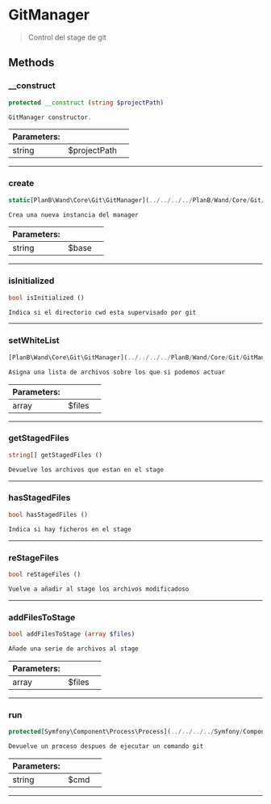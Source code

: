 
                                                                                                                                            
    
# GitManager


> Control del stage de git
>
> 








## Methods

### __construct
``` php
protected __construct (string $projectPath)

GitManager constructor.

```

|Parameters: | | |
| --- | --- | --- |
|string |$projectPath |  |

---


### create
``` php
static[PlanB\Wand\Core\Git\GitManager](../../../../PlanB/Wand/Core/Git/GitManager.md) create (string $base)

Crea una nueva instancia del manager

```

|Parameters: | | |
| --- | --- | --- |
|string |$base |  |

---


### isInitialized
``` php
bool isInitialized ()

Indica si el directorio cwd esta supervisado por git

```


---


### setWhiteList
``` php
[PlanB\Wand\Core\Git\GitManager](../../../../PlanB/Wand/Core/Git/GitManager.md) setWhiteList (array $files)

Asigna una lista de archivos sobre los que si podemos actuar

```

|Parameters: | | |
| --- | --- | --- |
|array |$files |  |

---


### getStagedFiles
``` php
string[] getStagedFiles ()

Devuelve los archivos que estan en el stage

```


---


### hasStagedFiles
``` php
bool hasStagedFiles ()

Indica si hay ficheros en el stage

```


---


### reStageFiles
``` php
bool reStageFiles ()

Vuelve a añadir al stage los archivos modificadoso

```


---


### addFilesToStage
``` php
bool addFilesToStage (array $files)

Añade una serie de archivos al stage

```

|Parameters: | | |
| --- | --- | --- |
|array |$files |  |

---


### run
``` php
protected[Symfony\Component\Process\Process](../../../../Symfony/Component/Process/Process.md) run (string $cmd)

Devuelve un proceso despues de ejecutar un comando git

```

|Parameters: | | |
| --- | --- | --- |
|string |$cmd |  |

---


                                                                                                                                                                                                                                                                                                                                                                                                            
    
                                                                                                                                                                                                                                                                             
                